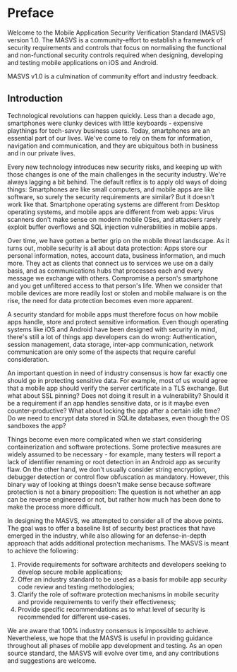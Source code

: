 # Preface

Welcome to the Mobile Application Security Verification Standard (MASVS) version 1.0. The MASVS is a community-effort to establish a framework of security requirements and controls that focus on normalising the functional and non-functional security controls required when designing, developing and testing mobile applications on iOS and Android.

MASVS v1.0 is a culmination of community effort and industry feedback.

## Introduction

Technological revolutions can happen quickly. Less than a decade ago, smartphones were clunky devices with little keyboards - expensive playthings for tech-savvy business users. Today, smartphones are an essential part of our lives. We've come to rely on them for information, navigation and communication, and they are ubiquitous both in business and in our private lives.

Every new technology introduces new security risks, and keeping up with those changes is one of the main challenges in the security industry. We're always lagging a bit behind. The default reflex is to apply old ways of doing things: Smartphones are like small computers, and mobile apps are like software, so surely the security requirements are similar? But it doesn't work like that. Smartphone operating systems are different from Desktop operating systems, and mobile apps are different from web apps: Virus scanners don't make sense on modern mobile OSes, and attackers rarely exploit buffer overflows and SQL injection vulnerabilities in mobile apps.

Over time, we have gotten a better grip on the mobile threat landscape. As it turns out, mobile security is all about data protection: Apps store our personal information, notes, account data, business information, and much more. They act as clients that connect us to services we use on a daily basis, and as communications hubs that processes each and every message we exchange with others. Compromise a person's smartphone and you get unfiltered access to that person's life. When we consider that mobile devices are more readily lost or stolen and mobile malware is on the rise, the need for data protection becomes even more apparent.

A security standard for mobile apps must therefore focus on how mobile apps handle, store and protect sensitive information. Even though operating systems like iOS and Android have been designed with security in mind, there's still a lot of things app developers can do wrong: Authentication, session management, data storage, inter-app communication, network communication are only some of the aspects that require careful consideration. 

An important question in need of industry consensus is how far exactly one should go in protecting sensitive data. For example, most of us would agree that a mobile app should verify the server certificate in a TLS exchange. But what about SSL pinning? Does not doing it result in a vulnerability? Should it be a requirement if an app handles sensitive data, or is it maybe even counter-productive? What about locking the app after a certain idle time? Do we need to encrypt data stored in SQLite databases, even though the OS sandboxes the app?

Things become even more complicated when we start considering containerization and software protections. Some protective measures are widely assumed to be necessary - for example, many testers will report a lack of identifier renaming or root detection in an Android app as security flaw. On the other hand, we don't usually consider string encryption, debugger detection or control flow obfuscation as mandatory. However, this binary way of looking at things doesn't make sense because software protection is not a binary proposition: The question is not whether an app can be reverse engineered or not, but rather how much has been done to make the process more difficult.

In designing the MASVS, we attempted to consider all of the above points. The goal was to offer a baseline list of security best practices that have emerged in the industry, while also allowing for an defense-in-depth approach that adds additional protection mechanisms. The MASVS is meant to achieve the following:

1. Provide requirements for software architects and developers seeking to develop secure mobile applications;
2. Offer an industry standard to be used as a basis for mobile app security code review and testing methodologies;
3. Clarify the role of software protection mechanisms in mobile security and provide requirements to verify their effectiveness;
4. Provide specific recommendations as to what level of security is recommended for different use-cases.

We are aware that 100% industry consensus is impossible to achieve. Nevertheless, we hope that the MASVS is useful in providing guidance throughout all phases of mobile app development and testing. As an open source standard, the MASVS will evolve over time, and any contributions and suggestions are welcome.
